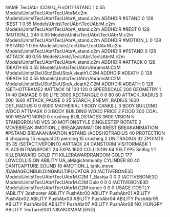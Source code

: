 NAME TecUAbr
ICON U_FrnOf17
!STAND          1 0.55  Models\Units\TecUAbr\TecUAbrM.c2m Models\Units\TecUAbr\TecUAbrA_stand.c2m
ADDHDIR #STAND 0 128
!REST          1 0.55  Models\Units\TecUAbr\TecUAbrM.c2m Models\Units\TecUAbr\TecUAbrA_stand.c2m
ADDHDIR #REST 0 128
!MOTION_L      240 0.55  Models\Units\TecUAbr\TecUAbrM.c2m Models\Units\TecUAbr\TecUAbrA_stand.c2m
ADDHDIR #MOTION_L 0 128
!PSTAND        1  0.55  Models\Units\TecUAbr\TecUAbrM.c2m Models\Units\TecUAbr\TecUAbrA_stand.c2m
ADDHDIR #PSTAND 0 128 
!ATTACK        40 0.55  Models\Units\TecUAbr\TecUAbrM.c2m Models\Units\TecUAbr\TecUAbrA_stand.c2m
ADDHDIR #ATTACK 0 128
!DEATH         65 0.55  Models\Units\TecUAbr\AbramsM.C2M Models\Units\EleUSto\EleUStoA_death1.C2M
ADDHDIR #DEATH 0 128
!DEATH         50 0.55  Models\Units\TecUAbr\AbramsM.C2M Models\Units\EleUSto\EleUStoA_death2.C2M
ADDHDIR #DEATH 0 128
/SETHOTFRAME2 #ATTACK 14 100 120 0
SPEEDSCALE 200
GEOMETRY 1 14 40
DAMAGE   0 80
LIFE     3000
RECTANGLE 0 0 80 80
ATTACK_RADIUS 0 200 1600
ATTACK_PAUSE 0 25
SEARCH_ENEMY_RADIUS 1600
DET_RADIUS 0 0 8000
MATHERIAL 1 BODY
CANKILL 3 BODY BUILDING WOOD 
ATTMASK 0 3 BODY BUILDING WOOD
PRICE 2 FOOD 200 COAL 500
WEAPONKIND 0 crushing
BUILDSTAGES 3600
VISION 5
STANDGROUND
VES 30
MOTIONSTYLE SINGLESTEP
ROTATE 2
MOVEBREAK #MOTION_L
BREAKANIMATION #REST
BREAKANIMATION #PSTAND
BREAKANIMATION #STAND
/ADDSHOTRADIUS 40
PROTECTION 4 chopping 15 magical 20 piercing 15 crushing 2
UNITRADIUS 32
ZPOINTS 35 35
/SETACTIVEPOINT0 #ATTACK 24
CANSTORM
VISITORMASK 1
PLACEINTRANSPORT 24
EXPA 1600
COLLISION 64
SELTYPE SelBig 1 1
KILLERAWARD             GOLD 711
KILLERAWARDRANDOM       GOLD 177
LOWCOLLISION
ABILITY	UA_aMagicImmunity
CYLINDER 80 40
CANTCAPTURE
SOUND 10 #MOTION_L tank_move
/DAMAGEONBUILDINGMULTIPLICATOR 20
/ACTIVEBONE3D Models\Units\TecUAbr\TecUAbrM.C2M T_Bashja 0 0 0
/ACTIVEBONE3D Models\Units\TecUAbr\TecUAbrM.C2M Dulo 0 0 0
/ACTIVEBONE3D Models\Units\TecUAbr\TecUAbrM.C2M konec 0 0 0
USAGE COSTLY
/ABILITY 3dshooter
ABILITY PushAbr00
ABILITY PushAbr01
ABILITY PushAbr02
ABILITY PushAbr03
ABILITY PushAbr04
ABILITY PushAbr05
ABILITY PushAbr06
ABILITY PushAbr07
ABILITY PushAbr08
NO_HUNGRY
ABILITY TecTurret001
NIKAKIXMAM
[END]
